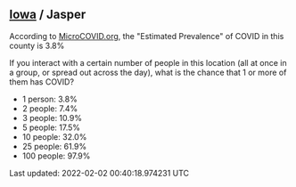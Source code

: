 
## [Iowa](/united-states/iowa) / Jasper

According to [MicroCOVID.org](http://microcovid.org),
the "Estimated Prevalence" of COVID in this county is 3.8%

If you interact with a certain number of people in this location
(all at once in a group, or spread out across the day), what is the chance that
1 or more of them has COVID?

- 1 person: 3.8%
- 2 people: 7.4%
- 3 people: 10.9%
- 5 people: 17.5%
- 10 people: 32.0%
- 25 people: 61.9%
- 100 people: 97.9%

Last updated: 2022-02-02 00:40:18.974231 UTC
